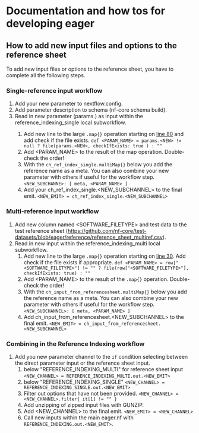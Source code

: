 # Documentation and how tos for developing eager

## How to add new input files and options to the reference sheet

To add new input files or options to the reference sheet, you have to complete all the following steps.

### Single-reference input workflow

1. Add your new parameter to nextflow.config.
2. Add parameter description to schema (nf-core schema build).
3. Read in new parameter (params.<NEW>) as input within the reference_indexing_single local subworkflow.
    1. Add new line to the large `.map{}` operation starting on [line 80](https://github.com/nf-core/eager/blob/d4211582f349cc30c88202c12942218f99006041/subworkflows/local/reference_indexing_single.nf#L80) and add check if the file exists. `def <PARAM_NAME> = params.<NEW> != null ? file(params.<NEW>, checkIfExists: true ) : ""`
    2. Add <PARAM_NAME> to the result of the map operation. Double-check the order!
    3. With the `ch_ref_index_single.multiMap{}` below you add the reference name as a meta. You can also combine your new parameter with others if useful for the workflow step. `<NEW_SUBCHANNE>: [ meta, <PARAM_NAME> ]`
    4. Add your ch_ref_index_single.<NEW_SUBCHANNEL> to the final emit. `<NEW_EMIT> = ch_ref_index_single.<NEW_SUBCHANNEL>`

### Multi-reference input workflow

1. Add new column named <SOFTWARE_FILETYPE> and test data to the test reference sheet (https://github.com/nf-core/test-datasets/blob/eager/reference/reference_sheet_multiref.csv).
2. Read in new input within the reference_indexing_multi local subworkflow.
    1. Add new line to the large `.map{}` operation starting on [line 30](https://github.com/nf-core/eager/blob/d4211582f349cc30c88202c12942218f99006041/subworkflows/local/reference_indexing_multi.nf#L30). Add check if the file exists if appropriate. `def <PARAM_NAME> = row["<SOFTWARE_FILETYPE>"] != "" ? file(row["<SOFTWARE_FILETYPE>"], checkIfExists: true) : ""`
    2. Add <PARAM_NAME> to the result of the `.map{}` operation. Double-check the order!
    3. With the `ch_input_from_referencesheet.multiMap{}` below you add the reference name as a meta. You can also combine your new parameter with others if useful for the workflow step. `<NEW_SUBCHANNEL>: [ meta, <PARAM_NAME> ]`
    4. Add ch_input_from_referencesheet.<NEW_SUBCHANNEL> to the final emit. `<NEW_EMIT> = ch_input_from_referencesheet.<NEW_SUBCHANNEL>`

### Combining in the Reference Indexing workflow

1. Add you new parameter channel to the `if` condition selecting between the direct parameter input or the reference sheet input.
    1. below "REFERENCE_INDEXING_MULTI" for reference sheet input `<NEW_CHANNEL> = REFERENCE_INDEXING_MULTI.out.<NEW_EMIT>`
    2. below "REFERENCE_INDEXING_SINGLE" `<NEW_CHANNEL> = REFERENCE_INDEXING_SINGLE.out.<NEW_EMIT>`
    3. Filter out options that have not been provided. `<NEW_CHANNEL> = <NEW_CHANNEL>.filter{ it[1] != "" }`
    4. Add unzipping of zipped input files with GUNZIP.
    5. Add <NEW_CHANNEL> to the final emit. `<NEW_EMIT> = <NEW_CHANNEL>`
    6. Call new inputs within the main eager.nf with `REFERENCE_INDEXING.out.<NEW_EMIT>`.
